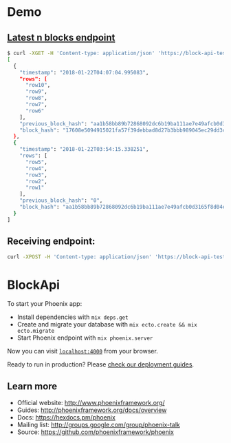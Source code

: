 # Demo

## [Latest n blocks endpoint](https://block-api-test.herokuapp.com/api/last_blocks/10)

```bash
$ curl -XGET -H 'Content-type: application/json' 'https://block-api-test.herokuapp.com/api/last_blocks/10'
[
  {
    "timestamp": "2018-01-22T04:07:04.995083",
    "rows": [
      "row10",
      "row9",
      "row8",
      "row7",
      "row6"
    ],
    "previous_block_hash": "aa1b58bb89b72868092dc6b19ba111ae7e49afcb0d3165f8d04ed9bcfc46ed3c",
    "block_hash": "17608e5094915021fa57f39debbad8d27b3bbb989045ec29dd3cccc8adadc9a4"
  },
  {
    "timestamp": "2018-01-22T03:54:15.338251",
    "rows": [
      "row5",
      "row4",
      "row3",
      "row2",
      "row1"
    ],
    "previous_block_hash": "0",
    "block_hash": "aa1b58bb89b72868092dc6b19ba111ae7e49afcb0d3165f8d04ed9bcfc46ed3c"
  }
]
```

## Receiving endpoint:

```bash
curl -XPOST -H 'Content-type: application/json' 'https://block-api-test.herokuapp.com/api/add_data' -d '{"data": "sample_data"}' 
```

# BlockApi

To start your Phoenix app:

  * Install dependencies with `mix deps.get`
  * Create and migrate your database with `mix ecto.create && mix ecto.migrate`
  * Start Phoenix endpoint with `mix phoenix.server`

Now you can visit [`localhost:4000`](http://localhost:4000) from your browser.

Ready to run in production? Please [check our deployment guides](http://www.phoenixframework.org/docs/deployment).

## Learn more

  * Official website: http://www.phoenixframework.org/
  * Guides: http://phoenixframework.org/docs/overview
  * Docs: https://hexdocs.pm/phoenix
  * Mailing list: http://groups.google.com/group/phoenix-talk
  * Source: https://github.com/phoenixframework/phoenix
